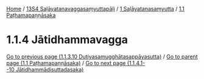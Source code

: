 
[Home](/) / [13S4 Saḷāyatanavaggasaṃyuttapāḷi](../../../13S4.md) / [1 Saḷāyatanasaṃyutta](../../1.md) / [1.1 Paṭhamapaṇṇāsaka](../1.1.md)

# 1.1.4 Jātidhammavagga


[Go to previous page (1.1.3.10 Dutiyasamugghātasappāyasutta)](1.1.3/1.1.3.10.md) / [Go to parent page (1.1 Paṭhamapaṇṇāsaka)](../1.1.md) / [Go to next page (1.1.4.1--10 Jātidhammādisuttadasaka)](1.1.4/1.1.4.1--10.md)


